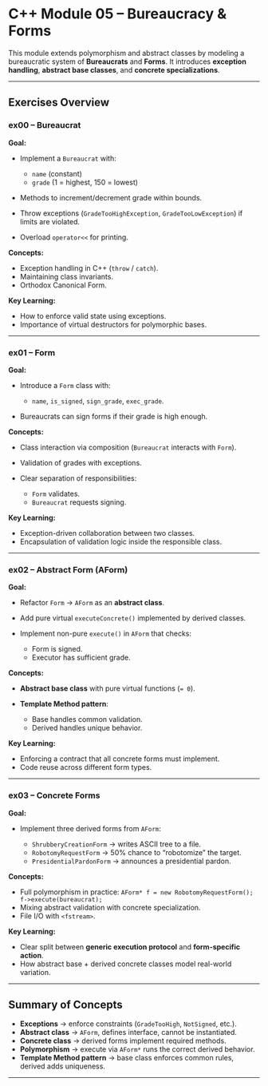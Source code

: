 

# C++ Module 05 – Bureaucracy & Forms

This module extends polymorphism and abstract classes by modeling a bureaucratic system of **Bureaucrats** and **Forms**.
It introduces **exception handling**, **abstract base classes**, and **concrete specializations**.

---

## Exercises Overview

### **ex00 – Bureaucrat**

**Goal:**

* Implement a `Bureaucrat` with:

  * `name` (constant)
  * `grade` (1 = highest, 150 = lowest)
* Methods to increment/decrement grade within bounds.
* Throw exceptions (`GradeTooHighException`, `GradeTooLowException`) if limits are violated.
* Overload `operator<<` for printing.

**Concepts:**

* Exception handling in C++ (`throw` / `catch`).
* Maintaining class invariants.
* Orthodox Canonical Form.

**Key Learning:**

* How to enforce valid state using exceptions.
* Importance of virtual destructors for polymorphic bases.

---

### **ex01 – Form**

**Goal:**

* Introduce a `Form` class with:

  * `name`, `is_signed`, `sign_grade`, `exec_grade`.
* Bureaucrats can sign forms if their grade is high enough.

**Concepts:**

* Class interaction via composition (`Bureaucrat` interacts with `Form`).
* Validation of grades with exceptions.
* Clear separation of responsibilities:

  * `Form` validates.
  * `Bureaucrat` requests signing.

**Key Learning:**

* Exception-driven collaboration between two classes.
* Encapsulation of validation logic inside the responsible class.

---

### **ex02 – Abstract Form (AForm)**

**Goal:**

* Refactor `Form` → `AForm` as an **abstract class**.
* Add pure virtual `executeConcrete()` implemented by derived classes.
* Implement non-pure `execute()` in `AForm` that checks:

  * Form is signed.
  * Executor has sufficient grade.

**Concepts:**

* **Abstract base class** with pure virtual functions (`= 0`).
* **Template Method pattern**:

  * Base handles common validation.
  * Derived handles unique behavior.

**Key Learning:**

* Enforcing a contract that all concrete forms must implement.
* Code reuse across different form types.

---

### **ex03 – Concrete Forms**

**Goal:**

* Implement three derived forms from `AForm`:

  * `ShrubberyCreationForm` → writes ASCII tree to a file.
  * `RobotomyRequestForm` → 50% chance to “robotomize” the target.
  * `PresidentialPardonForm` → announces a presidential pardon.

**Concepts:**

* Full polymorphism in practice: `AForm* f = new RobotomyRequestForm(); f->execute(bureaucrat);`
* Mixing abstract validation with concrete specialization.
* File I/O with `<fstream>`.

**Key Learning:**

* Clear split between **generic execution protocol** and **form-specific action**.
* How abstract base + derived concrete classes model real-world variation.

---

## Summary of Concepts

* **Exceptions** → enforce constraints (`GradeTooHigh`, `NotSigned`, etc.).
* **Abstract class** → `AForm`, defines interface, cannot be instantiated.
* **Concrete class** → derived forms implement required methods.
* **Polymorphism** → execute via `AForm*` runs the correct derived behavior.
* **Template Method pattern** → base class enforces common rules, derived adds uniqueness.

---

